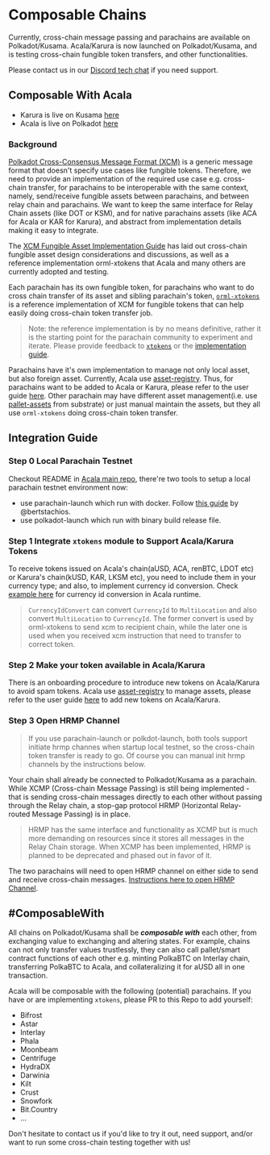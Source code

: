 # Composable Chains

Currently, cross-chain message passing and parachains are available on Polkadot/Kusama. Acala/Karura is now launched on Polkadot/Kusama, and is testing cross-chain fungible token transfers, and other functionalities.

Please contact us in our [Discord tech chat](https://www.acala.gg/) if you need support.

## Composable With Acala

* Karura is live on Kusama [here](https://polkadot.js.org/apps/?rpc=wss%3A%2F%2Fkusama-rpc.polkadot.io#/parachains)
* Acala is live on Polkadot [here](https://polkadot.js.org/apps/?rpc=wss%3A%2F%2Frpc.polkadot.io#/parachains)

### Background

[Polkadot Cross-Consensus Message Format (XCM)](https://github.com/paritytech/xcm-format) is a generic message format that doesn't specify use cases like fungible tokens. Therefore, we need to provide an implementation of the required use case e.g. cross-chain transfer, for parachains to be interoperable with the same context, namely, send/receive fungible assets between parachains, and between relay chain and parachains. We want to keep the same interface for Relay Chain assets (like DOT or KSM), and for native parachains assets (like ACA for Acala or KAR for Karura), and abstract from implementation details making it easy to integrate.

The [XCM Fungible Asset Implementation Guide](https://github.com/open-web3-stack/open-runtime-module-library/discussions/385) has laid out cross-chain fungible asset design considerations and discussions, as well as a reference implementation orml-xtokens that Acala and many others are currently adopted and testing.

Each parachain has its own fungible token, for parachains who want to do cross chain transfer of its asset and sibling parachain's token, [`orml-xtokens`](https://github.com/open-web3-stack/open-runtime-module-library/tree/master/xtokens) is a reference implementation of XCM for fungible tokens that can help easily doing cross-chain token transfer job.

> Note: the reference implementation is by no means definitive, rather it is the starting point for the parachain community to experiment and iterate. Please provide feedback to [`xtokens`](https://github.com/open-web3-stack/open-runtime-module-library/tree/master/xtokens) or the [implementation guide](https://github.com/open-web3-stack/open-runtime-module-library/discussions/385).

Parachains have it's own implementation to manage not only local asset, but also foreign asset. Currently, Acala use [asset-registry](https://github.com/AcalaNetwork/Acala/tree/master/modules/asset-registry). Thus, for parachains want to be added to Acala or Karura, please refer to the user guide [here](https://docs.acalaswap.app/developer-guides/create-a-new-token). Other parachain may have different asset management(i.e. use [pallet-assets](https://github.com/paritytech/substrate/tree/master/frame/assets) from substrate) or just manual maintain the assets, but they all use `orml-xtokens` doing cross-chain token transfer.

## Integration Guide

### Step 0 Local Parachain Testnet

Checkout README in [Acala main repo](https://github.com/AcalaNetwork/Acala), there're two tools to setup a local parachain testnet environment now:

* use parachain-launch which run with docker. Follow [this guide](https://hackmd.io/dhmCATb\_QqygCPxkxaDcmA) by @bertstachios.
* use polkadot-launch which run with binary build release file.

### Step 1 Integrate `xtokens` module to Support Acala/Karura Tokens

To receive tokens issued on Acala's chain(aUSD, ACA, renBTC, LDOT etc) or Karura's chain(kUSD, KAR, LKSM etc), you need to include them in your currency type; and also, to implement currency id conversion. Check [example here](https://github.com/AcalaNetwork/Acala/blob/2.3.1/runtime/acala/src/lib.rs#L1700-L1814) for currency id conversion in Acala runtime.&#x20;

> `CurrencyIdConvert` can convert `CurrencyId` to `MultiLocation` and also convert `MultiLocation` to `CurrencyId`. The former convert is used by orml-xtokens to send xcm to recipient chain, while the later one is used when you received xcm instruction that need to transfer to correct token.

### Step 2 Make your token available in Acala/Karura

There is an onboarding procedure to introduce new tokens on Acala/Karura to avoid spam tokens. Acala use [asset-registry](https://github.com/AcalaNetwork/Acala/tree/master/modules/asset-registry) to manage assets, please refer to the user guide [here](https://docs.acalaswap.app/developer-guides/create-a-new-token) to add new tokens on Acala/Karura.

### Step 3 Open HRMP Channel

> If you use parachain-launch or polkdot-launch, both tools support initiate hrmp channes when startup local testnet, so the cross-chain token transfer is ready to go. Of course you can manual init hrmp channels by the instructions below.

Your chain shall already be connected to Polkadot/Kusama as a parachain. While XCMP (Cross-chain Message Passing) is still being implemented - that is sending cross-chain messages directly to each other without passing through the Relay chain, a stop-gap protocol HRMP (Horizontal Relay-routed Message Passing) is in place.

> HRMP has the same interface and functionality as XCMP but is much more demanding on resources since it stores all messages in the Relay Chain storage. When XCMP has been implemented, HRMP is planned to be deprecated and phased out in favor of it.

The two parachains will need to open HRMP channel on either side to send and receive cross-chain messages. [Instructions here to open HRMP Channel](open-hrmp-channel.md).

## #ComposableWith

All chains on Polkadot/Kusama shall be _**composable with**_ each other, from exchanging value to exchanging and altering states. For example, chains can not only transfer values trustlessly, they can also call pallet/smart contract functions of each other e.g. minting PolkaBTC on Interlay chain, transferring PolkaBTC to Acala, and collateralizing it for aUSD all in one transaction.

Acala will be composable with the following (potential) parachains. If you have or are implementing `xtokens`, please PR to this Repo to add yourself:

* Bifrost
* Astar
* Interlay
* Phala
* Moonbeam
* Centrifuge
* HydraDX
* Darwinia
* Kilt
* Crust
* Snowfork
* Bit.Country
* ...

Don't hesitate to contact us if you'd like to try it out, need support, and/or want to run some cross-chain testing together with us!
